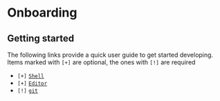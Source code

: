 # Onboarding

## Getting started

The following links provide a quick user guide to get started developing. Items marked with `[+]` are optional, the ones with `[!]` are required

- `[+]` [`Shell`](content/01-shell.md)
- `[+]` [`Editor`](/content/02-editor.md)
- `[!]` [`git`](content/03-git.md)